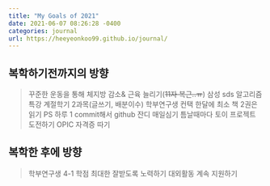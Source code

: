 ```yaml
---
title: "My Goals of 2021"
date: 2021-06-07 08:26:28 -0400
categories: journal
url: https://heeyeonkoo99.github.io/journal/
---
```

## 복학하기전까지의 방향
> 꾸준한 운동을 통해 체지방 감소& 근육 늘리기(~~11자 복근..ㅠ~~)
> 삼성 sds 알고리즘 특강
> 계절학기 2과목(글쓰기, 배분이수)
> 학부연구생 컨택
> 한달에 최소 책 2권은 읽기
> PS 하루 1 commit해서 github 잔디 매일심기
> 틈날때마다 토이 프로젝트 도전하기
> OPIC 자격증 따기

## 복학한 후에 방향 
> 학부연구생
> 4-1 학점 최대한 잘받도록 노력하기
> 대외활동 계속 지원하기




[jekyll-docs]: https://jekyllrb.com/docs/home
[jekyll-gh]:   https://github.com/jekyll/jekyll
[jekyll-talk]: https://talk.jekyllrb.com/

